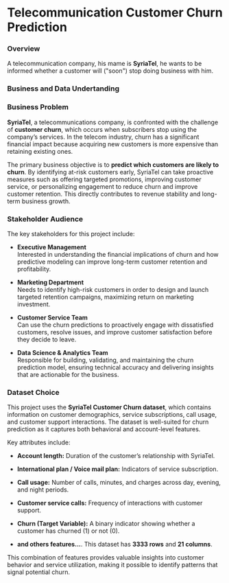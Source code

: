 # Telecommunication Customer Churn Prediction

### **Overview**
A telecommunication company, his mame is **SyriaTel**, he wants to be informed whether a customer will ("soon") stop doing business with him.

### **Business and Data Undertanding**

### **Business Problem**
**SyriaTel**, a telecommunications company, is confronted with the challenge of **customer churn**, which occurs when subscribers stop using the company’s services. In the telecom industry, churn has a significant financial impact because acquiring new customers is more expensive than retaining existing ones.

The primary business objective is to **predict which customers are likely to churn**. By identifying at-risk customers early, SyriaTel can take proactive measures such as offering targeted promotions, improving customer service, or personalizing engagement to reduce churn and improve customer retention. This directly contributes to revenue stability and long-term business growth.

### **Stakeholder Audience**

The key stakeholders for this project include:

-   **Executive Management**  
    Interested in understanding the financial implications of churn and how predictive modeling can improve long-term customer retention and profitability.
    
-   **Marketing Department**  
    Needs to identify high-risk customers in order to design and launch targeted retention campaigns, maximizing return on marketing investment.
    
-   **Customer Service Team**  
    Can use the churn predictions to proactively engage with dissatisfied customers, resolve issues, and improve customer satisfaction before they decide to leave.
    
-   **Data Science & Analytics Team**  
    Responsible for building, validating, and maintaining the churn prediction model, ensuring technical accuracy and delivering insights that are actionable for the business.

### **Dataset Choice**

This project uses the **SyriaTel Customer Churn dataset**, which contains information on customer demographics, service subscriptions, call usage, and customer support interactions. The dataset is well-suited for churn prediction as it captures both behavioral and account-level features.

Key attributes include:

-   **Account length:** Duration of the customer’s relationship with SyriaTel.
    
-   **International plan / Voice mail plan:** Indicators of service subscription.
    
-   **Call usage:** Number of calls, minutes, and charges across day, evening, and night periods.
    
-   **Customer service calls:** Frequency of interactions with customer support.
    
-   **Churn (Target Variable):** A binary indicator showing whether a customer has churned (1) or not (0).

-   **and others features...**. This dataset has **3333 rows** and **21 columns**.
    

This combination of features provides valuable insights into customer behavior and service utilization, making it possible to identify patterns that signal potential churn.